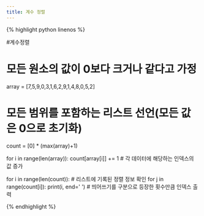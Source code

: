 ```yaml
---
title: 계수 정렬
---
```


{% highlight python linenos %}

#계수정렬
# 모든 원소의 값이 0보다 크거나 같다고 가정
array = [7,5,9,0,3,1,6,2,9,1,4,8,0,5,2]
# 모든 범위를 포함하는 리스트 선언(모든 값은 0으로 초기화)
count = [0] * (max(array)+1)

for i in range(len(array)):
        count[array[i]] += 1 # 각 데이터에 해당하는 인덱스의 값 증가

for i in range(len(count)):     # 리스트에 기록된 정렬 정보 확인
        for j in range(count[i]):
                print(i, end=' ') # 띄어쓰기를 구분으로 등장한 횟수만큼 인덱스 출력        

{% endhighlight %}
